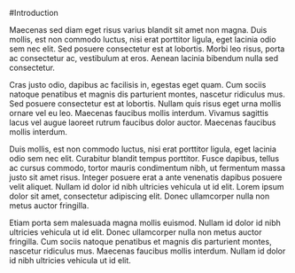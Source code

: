 #Introduction

Maecenas sed diam eget risus varius blandit sit amet non magna. Duis mollis, est non commodo luctus, nisi erat porttitor ligula, eget lacinia odio sem nec elit. Sed posuere consectetur est at lobortis. Morbi leo risus, porta ac consectetur ac, vestibulum at eros. Aenean lacinia bibendum nulla sed consectetur.

Cras justo odio, dapibus ac facilisis in, egestas eget quam. Cum sociis natoque penatibus et magnis dis parturient montes, nascetur ridiculus mus. Sed posuere consectetur est at lobortis. Nullam quis risus eget urna mollis ornare vel eu leo. Maecenas faucibus mollis interdum. Vivamus sagittis lacus vel augue laoreet rutrum faucibus dolor auctor. Maecenas faucibus mollis interdum.

Duis mollis, est non commodo luctus, nisi erat porttitor ligula, eget lacinia odio sem nec elit. Curabitur blandit tempus porttitor. Fusce dapibus, tellus ac cursus commodo, tortor mauris condimentum nibh, ut fermentum massa justo sit amet risus. Integer posuere erat a ante venenatis dapibus posuere velit aliquet. Nullam id dolor id nibh ultricies vehicula ut id elit. Lorem ipsum dolor sit amet, consectetur adipiscing elit. Donec ullamcorper nulla non metus auctor fringilla.

Etiam porta sem malesuada magna mollis euismod. Nullam id dolor id nibh ultricies vehicula ut id elit. Donec ullamcorper nulla non metus auctor fringilla. Cum sociis natoque penatibus et magnis dis parturient montes, nascetur ridiculus mus. Maecenas faucibus mollis interdum. Nullam id dolor id nibh ultricies vehicula ut id elit.

